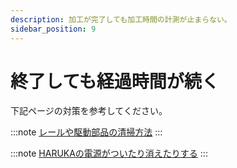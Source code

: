 ```yaml
---
description: 加工が完了しても加工時間の計測が止まらない。
sidebar_position: 9
---
```


# 終了しても経過時間が続く

下記ページの対策を参考してください。

:::note
[レールや駆動部品の清掃方法](/docs/cleaning/no-1/rruyano)
:::

:::note
[HARUKAの電源がついたり消えたりする](/docs/soft/harukanomkugarishitsuitarietarisuruusbnogarishiru)
:::
